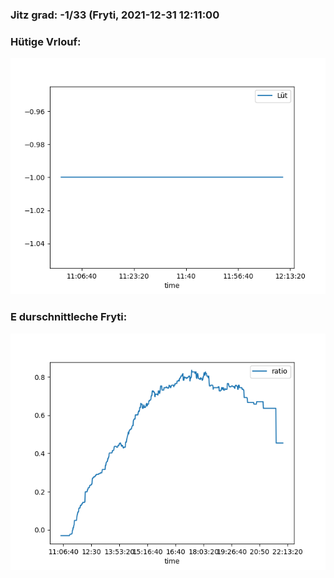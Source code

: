 ### Jitz grad: -1/33 (Fryti, 2021-12-31 12:11:00

### Hütige Vrlouf:
![Graph](Today.png)

### E durschnittleche Fryti:
![Graph](Fryti.png)